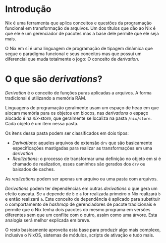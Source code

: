 # Introdução

Nix é uma ferramenta que aplica conceitos e questões da programação funcional em transformação de arquivos.
Um dos títulos que dão ao Nix é que ele é um gerenciador de pacotes mas a base dele permite que ele seja mais.

O Nix em sí é uma linguagem de programação de tipagem dinâmica que segue o paradigma funcional e seus conceitos mas que possui um diferencial que
muda totalmente o jogo: O conceito de _derivation_.

# O que são _derivations_?

_Derivation_ é o conceito de funções puras aplicadas a arquivos. A forma tradicional é utilizando a memória RAM.

Linguagens de programação geralmente usam um espaço de heap em que alocam memória para os objetos em blocos, nas _derivations_ o espaço alocado é na _nix-store_, que geralmente se localiza na pasta `/nix/store`. Cada objeto é um item nessa pasta.

Os itens dessa pasta podem ser classificados em dois tipos:
- _Derivations_: aqueles arquivos de extensão `drv` que são basicamente especificações mastigadas para realizar as transformações 
em uma _derivation_
- _Realizations_: o processo de transformar uma definição no objeto em sí é chamado de realization, esses caminhos são gerados
dos `drv` ou baixados de caches.

As _realizations_ podem ser apenas um arquivo ou uma pasta com arquivos.

_Derivations_ podem ter dependências em outras _derivations_ o que gera um efeito cascata. Se `a` depende de `b` e `a` for realizada primeiro o Nix realizará `b` e então realizará `a`. Este conceito de dependência é aplicado para substituir o comportamento de _hashmap_ de gerenciadores de pacote tradicionais e permite que o Nix tenha dois pacotes do mesmo programa em versões diferentes sem que um conflite com o outro, assim como uma árvore. Esta analogia será melhor explicada em breve.

O resto basicamente aproveita esta base para produzir algo mais complexo, inclusive o NixOS, sistemas de módulos, scripts de ativação e tudo mais.
